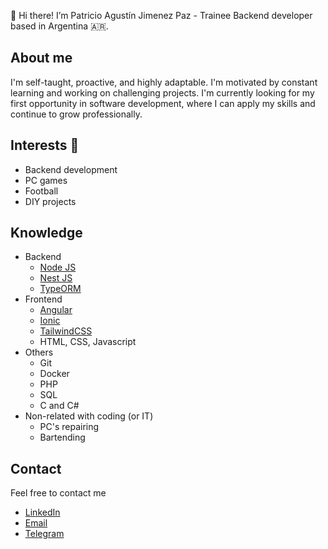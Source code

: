 👋 Hi there! I’m Patricio Agustín Jimenez Paz - Trainee Backend developer based in Argentina 🇦🇷.

## About me
I'm self-taught, proactive, and highly adaptable. I'm motivated by constant learning and working on challenging projects. I'm currently looking for my first opportunity in software development, where I can apply my skills and continue to grow professionally.


## Interests 👀
- Backend development
- PC games
- Football
- DIY projects


## Knowledge
- Backend
  - [Node JS](https://nodejs.org/en/docs/)
  - [Nest JS](https://docs.nestjs.com/)
  - [TypeORM](https://typeorm.io/)
- Frontend
  - [Angular](https://angular.dev/)
  - [Ionic](https://ionicframework.com/docs)
  - [TailwindCSS](https://tailwindcss.com/)
  - HTML, CSS, Javascript
- Others
  - Git
  - Docker
  - PHP
  - SQL
  - C and C#
- Non-related with coding (or IT)
  - PC's repairing
  - Bartending


## Contact
Feel free to contact me
- [LinkedIn](https://www.linkedin.com/in/patricio-agust%C3%ADn-jimenez-paz/)
- [Email](mailto:patojimenezpaz@gmail.com)
- [Telegram](https://t.me/patojimenezpaz)

<!---
patricio-jp/patricio-jp is a ✨ special ✨ repository because its `README.md` (this file) appears on your GitHub profile.
You can click the Preview link to take a look at your changes.
--->
